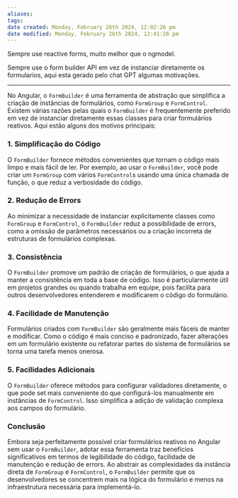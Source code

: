 ```yaml
---
aliases: 
tags: 
date created: Monday, February 26th 2024, 12:02:26 pm
date modified: Monday, February 26th 2024, 12:41:28 pm
---
```

Sempre use reactive forms, muito melhor que o ngmodel.

Sempre use o form builder API em vez de instanciar diretamente os formularios, aqui esta gerado pelo chat GPT algumas motivações.

---

No Angular, o `FormBuilder` é uma ferramenta de abstração que simplifica a criação de instâncias de formulários, como `FormGroup` e `FormControl`. Existem várias razões pelas quais o `FormBuilder` é frequentemente preferido em vez de instanciar diretamente essas classes para criar formulários reativos. Aqui estão alguns dos motivos principais:

### 1. Simplificação do Código
O `FormBuilder` fornece métodos convenientes que tornam o código mais limpo e mais fácil de ler. Por exemplo, ao usar o `FormBuilder`, você pode criar um `FormGroup` com vários `FormControl`s usando uma única chamada de função, o que reduz a verbosidade do código.

### 2. Redução de Errors
Ao minimizar a necessidade de instanciar explicitamente classes como `FormGroup` e `FormControl`, o `FormBuilder` reduz a possibilidade de errors, como a omissão de parâmetros necessários ou a criação incorreta de estruturas de formulários complexas.

### 3. Consistência
O `FormBuilder` promove um padrão de criação de formulários, o que ajuda a manter a consistência em toda a base de código. Isso é particularmente útil em projetos grandes ou quando trabalha em equipe, pois facilita para outros desenvolvedores entenderem e modificarem o código do formulário.

### 4. Facilidade de Manutenção
Formulários criados com `FormBuilder` são geralmente mais fáceis de manter e modificar. Como o código é mais conciso e padronizado, fazer alterações em um formulário existente ou refatorar partes do sistema de formulários se torna uma tarefa menos onerosa.

### 5. Facilidades Adicionais
O `FormBuilder` oferece métodos para configurar validadores diretamente, o que pode set mais conveniente do que configurá-los manualmente em instâncias de `FormControl`. Isso simplifica a adição de validação complexa aos campos do formulário.

### Conclusão
Embora seja perfeitamente possível criar formulários reativos no Angular sem usar o `FormBuilder`, adotar essa ferramenta traz benefícios significativos em termos de legibilidade do código, facilidade de manutenção e redução de errors. Ao abstrair as complexidades da instância direta de `FormGroup` e `FormControl`, o `FormBuilder` permite que os desenvolvedores se concentrem mais na lógica do formulário e menos na infraestrutura necessária para implementá-lo.